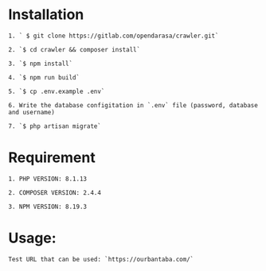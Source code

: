 # Installation
	1. ` $ git clone https://gitlab.com/opendarasa/crawler.git`

	2. `$ cd crawler && composer install`

	3. `$ npm install`

	4. `$ npm run build`

	5. `$ cp .env.example .env`

	6. Write the database configitation in `.env` file (password, database and username)

	7. `$ php artisan migrate`

# Requirement

	1. PHP VERSION: 8.1.13

	2. COMPOSER VERSION: 2.4.4

	3. NPM VERSION: 8.19.3

# Usage:

	Test URL that can be used: `https://ourbantaba.com/`

